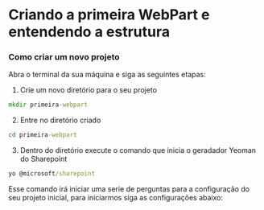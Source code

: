 # Criando a primeira WebPart e entendendo a estrutura

### Como criar um novo projeto

Abra o terminal da sua máquina e siga as seguintes etapas:

1. Crie um novo diretório para o seu projeto

```cmd
mkdir primeira-webpart
```

2. Entre no diretório criado

```cmd
cd primeira-webpart
```

3. Dentro do diretório execute o comando que inicia o geradador Yeoman do Sharepoint

```cmd
yo @microsoft/sharepoint
```

Esse comando irá iniciar uma serie de perguntas para a configuração do seu projeto inicial, para iniciarmos siga as configurações abaixo:




